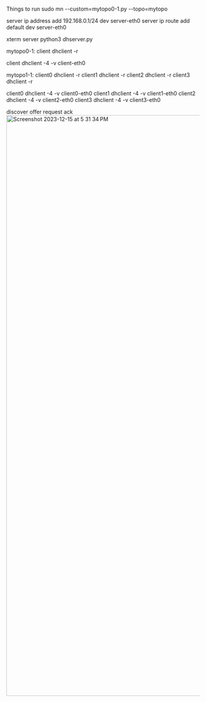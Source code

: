 Things to run
sudo mn --custom=mytopo0-1.py --topo=mytopo

server ip address add 192.168.0.1/24 dev server-eth0
server ip route add default dev server-eth0

xterm server
python3 dhserver.py

mytopo0-1:
client dhclient -r

client dhclient -4 -v client-eth0

mytopo1-1:
client0 dhclient -r
client1 dhclient -r
client2 dhclient -r
client3 dhclient -r

client0 dhclient -4 -v client0-eth0
client1 dhclient -4 -v client1-eth0
client2 dhclient -4 -v client2-eth0
client3 dhclient -4 -v client3-eth0

discover
offer
request
ack
<img width="1512" alt="Screenshot 2023-12-15 at 5 31 34 PM" src="https://github.com/ayang114/PythonDCHP/assets/102551386/5b6540e7-0bfe-4a7b-a4f1-6f87e71753f4">
